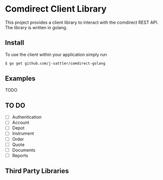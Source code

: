 Comdirect Client Library
===
This project provides a client library to interact with the comdirect REST API.
The library is written in golang.

Install
---
To use the client within your application simply run
```bash
$ go get github.com/j-sattler/comdirect-golang
```

Examples
---
TODO

TO DO
---
- [ ] Authentication
- [ ] Account
- [ ] Depot
- [ ] Instrument
- [ ] Order
- [ ] Quote
- [ ] Documents
- [ ] Reports

Third Party Libraries
---
